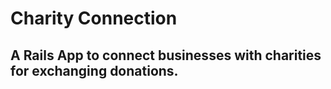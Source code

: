 # Charity Connection

## A Rails App to connect businesses with charities for exchanging donations.
